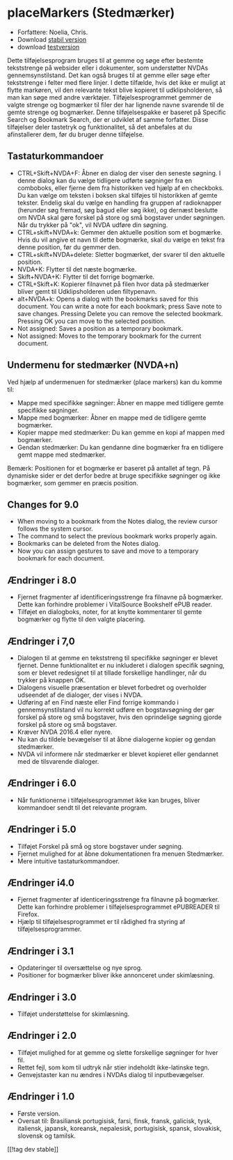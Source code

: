 # placeMarkers (Stedmærker) #

* Forfattere: Noelia, Chris.
* Download [stabil version][1]
* download [testversion][2]

Dette tilføjelsesprogram bruges til at gemme og søge efter bestemte
tekststrenge på websider eller i dokumenter, som understøtter NVDAs
gennemsynstilstand. Det kan også bruges til at gemme eller søge efter
tekststrenge i felter med flere linjer. I dette tilfælde, hvis det ikke er
muligt at flytte markøren, vil den relevante tekst blive kopieret til
udklipsholderen, så man kan søge med andre værktøjer. Tilføjelsesprogrammet
gemmer de valgte strenge og bogmærker til filer der har lignende navne
svarende til de gemte strenge og bogmærker. Denne tilføjelsespakke er
baseret på Specific Search og Bookmark Search, der er udviklet af samme
forfatter. Disse tilføjelser deler tastetryk og funktionalitet, så det
anbefales at du afinstallerer dem, før du bruger denne tilføjelse.

## Tastaturkommandoer ##

*	CTRL+Skift+NVDA+F: Åbner en dialog der viser den seneste søgning. I denne
  dialog kan du vælge tidligere udførte søgninger fra en comboboks, eller
  fjerne dem fra historikken ved hjælp af en checkboks. Du kan vælge om
  teksten i boksen skal tilføjes til historikken af gemte tekster. Endelig
  skal du vælge en handling fra gruppen af radioknapper (herunder søg
  fremad, søg bagud eller søg ikke), og dernæst beslutte om NVDA skal gøre
  forskel på store og små bogstaver under søgningen. Når du trykker på "ok",
  vil NVDA udføre din søgning.
*	CTRL+skift+NVDA+k: Gemmer den aktuelle position som et bogmærke. Hvis du
  vil angive et navn til dette bogmærke, skal du vælge en tekst fra denne
  position, før du gemmer den.
*	CTRL+skift+NVDA+delete: Sletter bogmærket, der svarer til den aktuelle
  position.
*	NVDA+K: Flytter til det næste bogmærke.
*	Skift+NVDA+K: Flytter til det forrige bogmærke.
*	CTRL+Skift+K: Kopierer filnavnet på filen hvor data på stedmærker bliver
  gemt til Udklipsholderen uden filtypenavn.
*	alt+NVDA+k: Opens a dialog with the bookmarks saved for this document. You
  can write a note for each bookmark; press Save note to save
  changes. Pressing Delete you can remove the selected bookmark. Pressing OK
  you can move to the selected position.
*	Not assigned: Saves a position as a temporary bookmark.
*	Not assigned: Moves to the temporary bookmark for the current document.


## Undermenu for stedmærker (NVDA+n) ##

Ved hjælp af undermenuen for stedmærker (place markers) kan du komme til:

*	Mappe med specifikke søgninger: Åbner en mappe med tidligere gemte
  specifikke søgninger.
*	Mappe med bogmærker: Åbner en mappe med de tidligere gemte bogmærker.
*	Kopier mappe med stedmærker: Du kan gemme en kopi af mappen med bogmærker.
*	Gendan stedmærker: Du kan gendanne dine bogmærker fra en tidligere gemt
  mappe med stedmærker.

Bemærk: Positionen for et bogmærke er baseret på antallet af tegn. På
dynamiske sider er det derfor bedre at bruge specifikke søgninger og ikke
bogmærker, som gemmer en præcis position.


## Changes for 9.0
*	When moving to a bookmark from the Notes dialog, the review cursor follows
  the system cursor.
*	The command to select the previous bookmark works properly again.
*	Bookmarks can be deleted from the Notes dialog.
*	Now you can assign gestures to save and move to a temporary bookmark for
  each document.

## Ændringer i 8.0 ##
*	Fjernet fragmenter af identificeringsstrenge fra filnavne på
  bogmærker. Dette kan forhindre problemer i VitalSource Bookshelf ePUB
  reader.
*	Tilføjet en dialogboks, noter, for at knytte kommentarer til gemte
  bogmærker og flytte til den valgte placering.

## Ændringer i 7,0 ##
*	Dialogen til at gemme en tekststreng til specifikke søgninger er blevet
  fjernet. Denne funktionalitet er nu inkluderet i dialogen specifik
  søgning, som er blevet redesignet til at tillade forskellige handlinger,
  når du trykker på knappen OK.
*	Dialogens visuelle præsentation er blevet forbedret og overholder
  udseendet af de dialoger, der vises i NVDA.
*	Udføring af en Find næste eller Find forrige kommando i gennemsynstilstand
  vil nu korrekt udføre en bogstavsøgning der gør forskel på store og små
  bogstaver, hvis den oprindelige søgning gjorde forskel på store og små
  bogstaver.
*	Kræver NVDA 2016.4 eller nyere.
*	Nu kan du tildele bevægelser til at åbne dialogerne kopier og gendan
  stedmærker.
*	NVDA vil informere når stedmærker er blevet kopieret eller gendannet med
  de tilsvarende dialoger.

## Ændringer i 6.0 ##
* Når funktionerne i tilføjelsesprogrammet ikke kan bruges, bliver
  kommandoer sendt til det relevante program.

## Ændringer i 5.0 ##
* Tilføjet Forskel på små og store bogstaver under søgning.
* Fjernet mulighed for at åbne dokumentationen fra menuen Stedmærker.
* Mere intuitive tastaturkommandoer.

## Ændringer i4.0  ##
* Fjernet fragmenter af identiceringsstrenge fra filnavne på
  bogmærker. Dette kan forhindre problemer i tilføjelsesprogrammet
  ePUBREADER til Firefox.
* Hjælp til tilføjelsesprogrammet er til rådighed fra styring af
  tilføjelsesprogrammer.

## Ændringer i 3.1 ##
* Opdateringer til oversættelse og nye sprog.
* Positioner for bogmærker bliver ikke annonceret under skimlæsning.

## Ændringer i 3.0 ##
* Tilføjet understøttelse for skimlæsning.

## Ændringer i 2.0 ##
* Tilføjet mulighed for at gemme og slette forskellige søgninger for hver
  fil.
* Rettet fejl, som kom til udtryk når stier indeholdt ikke-latinske tegn.
* Genvejstaster kan nu ændres i NVDAs dialog til inputbevægelser.

## Ændringer i 1.0 ##
* Første version.
* Oversat til: Brasiliansk portugisisk, farsi, finsk, fransk, galicisk,
  tysk, italiensk, japansk, koreansk, nepalesisk, portugisisk, spansk,
  slovakisk, slovensk og tamilsk.

[[!tag dev stable]]

[1]: http://addons.nvda-project.org/files/get.php?file=pm

[2]: http://addons.nvda-project.org/files/get.php?file=pm-dev
